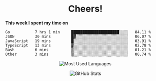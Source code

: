 <h1 align="center">Cheers!</h1>

**This week I spent my time on**
<!--START_SECTION:waka-->

```text
Go           7 hrs 1 min     █████████████████████░░░░   84.11 %
JSON         30 mins         █▓░░░░░░░░░░░░░░░░░░░░░░░   06.07 %
JavaScript   19 mins         █░░░░░░░░░░░░░░░░░░░░░░░░   03.91 %
TypeScript   13 mins         ▓░░░░░░░░░░░░░░░░░░░░░░░░   02.78 %
Bash         6 mins          ▒░░░░░░░░░░░░░░░░░░░░░░░░   01.21 %
Other        3 mins          ▒░░░░░░░░░░░░░░░░░░░░░░░░   00.74 %
```

<!--END_SECTION:waka-->

<p align="center"><img src="https://github-readme-stats.vercel.app/api/top-langs/?username=thnkrn&layout=compact&hide=html&theme=tokyonight" alt="Most Used Languages" /></p>

<p align="center"><img src="https://github-readme-stats.vercel.app/api?username=thnkrn&show_icons=true&count_private=true&theme=tokyonight" alt="GitHub Stats" /></p>

<!-- <p align="center"><a href="https://wakatime.com"><img src="https://wakatime.com/share/@thnkrn/40092326-d1bd-471b-89da-9a7c63939402.png" /></p>
 -->
